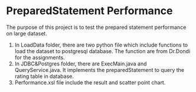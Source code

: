 # PreparedStatement Performance
The purpose of this project is to test the prepared statement performance on large dataset. 
1. In LoadData folder, there are two python file which include functions to load the dataset to postgresql database. The function are from Dr.Dondi for the assignments.
2. In JDBC&Postgres folder, there are ExecMain.java and QueryService.java. It implements the preparedStatement to query the rating table in database.
3. Performance.xsl file include the result and scatter point chart.
